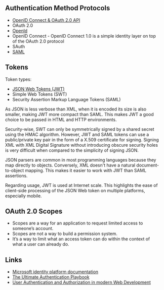 ## Authentication Method Protocols

* [OpenID Connect & OAuth 2.0 API](https://developer.okta.com/docs/reference/api/oidc/)
* OAuth 2.0
* [OpenId](https://openid.net/specs/openid-connect-core-1_0.html#CodeFlowAuth)
* OpenID Connect - OpenID Connect 1.0 is a simple identity layer on top of the OAuth 2.0 protocol
* SAuth
* [SAML](https://developer.okta.com/docs/concepts/saml/)

## Tokens

Token types:
* [JSON Web Tokens (JWT)](https://auth0.com/learn/json-web-tokens/)
* Simple Web Tokens (SWT)
* Security Assertion Markup Language Tokens (SAML)

As JSON is less verbose than XML, when it is encoded its size is also smaller, making JWT more compact than SAML. This makes JWT a good choice to be passed in HTML and HTTP environments.

Security-wise, SWT can only be symmetrically signed by a shared secret using the HMAC algorithm. However, JWT and SAML tokens can use a public/private key pair in the form of a X.509 certificate for signing. Signing XML with XML Digital Signature without introducing obscure security holes is very difficult when compared to the simplicity of signing JSON.

JSON parsers are common in most programming languages because they map directly to objects. Conversely, XML doesn't have a natural document-to-object mapping. This makes it easier to work with JWT than SAML assertions.

Regarding usage, JWT is used at Internet scale. This highlights the ease of client-side processing of the JSON Web token on multiple platforms, especially mobile.

## OAuth 2.0 Scopes

* Scopes are a way for an application to request limited access to someone’s account.
* Scopes are not a way to build a permission system.
* It’s a way to limit what an access token can do within the context of what a user can already do.

## Links

* [Microsoft identity platform documentation](https://docs.microsoft.com/en-us/azure/active-directory/develop/)
* [The Ultimate Authentication Playbook](https://www.okta.com/blog/2019/02/the-ultimate-authentication-playbook/)
* [User Authentication and Authorization in modern Web Development](https://www.ryadel.com/en/user-authentication-authorization-web-development-login-auth-identity/)
